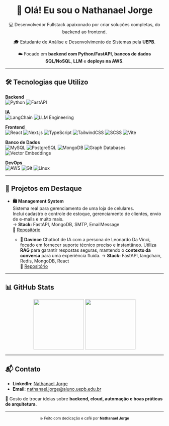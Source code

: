 <div align="center">
  <h1>👋 Olá! Eu sou o Nathanael Jorge</h1>
  <p>💻 Desenvolvedor Fullstack apaixonado por criar soluções completas, do backend ao frontend.</p>
  <p>🎓 Estudante de Análise e Desenvolvimento de Sistemas pela <strong>UEPB</strong>.</p>
  <p>☁️ Focado em <strong>backend com Python/FastAPI</strong>, <strong>bancos de dados SQL/NoSQL</strong>, <strong>LLM</strong> e <strong>deploys na AWS</strong>.</p>
</div>

---

## 🛠 Tecnologias que Utilizo

**Backend**  
![Python](https://img.shields.io/badge/Python-3776AB?style=for-the-badge&logo=python&logoColor=white)
![FastAPI](https://img.shields.io/badge/FastAPI-009688?style=for-the-badge&logo=fastapi&logoColor=white)

**IA**  
![LangChain](https://img.shields.io/badge/LangChain-1A73E8?style=for-the-badge&logo=chainlink&logoColor=white)
![LLM Engineering](https://img.shields.io/badge/LLM%20Engineering-FF6F00?style=for-the-badge&logo=openai&logoColor=white)

**Frontend**  
![React](https://img.shields.io/badge/React-20232A?style=for-the-badge&logo=react&logoColor=61DAFB)
![Next.js](https://img.shields.io/badge/Next.js-000000?style=for-the-badge&logo=nextdotjs&logoColor=white)
![TypeScript](https://img.shields.io/badge/TypeScript-007ACC?style=for-the-badge&logo=typescript&logoColor=white)
![TailwindCSS](https://img.shields.io/badge/Tailwind_CSS-38B2AC?style=for-the-badge&logo=tailwindcss&logoColor=white)
![SCSS](https://img.shields.io/badge/SCSS-CC6699?style=for-the-badge&logo=sass&logoColor=white)
![Vite](https://img.shields.io/badge/Vite-646CFF?style=for-the-badge&logo=vite&logoColor=white)

**Banco de Dados**  
![MySQL](https://img.shields.io/badge/MySQL-005C84?style=for-the-badge&logo=mysql&logoColor=white)
![PostgreSQL](https://img.shields.io/badge/PostgreSQL-316192?style=for-the-badge&logo=postgresql&logoColor=white)
![MongoDB](https://img.shields.io/badge/MongoDB-4DB33D?style=for-the-badge&logo=mongodb&logoColor=white)
![Graph Databases](https://img.shields.io/badge/Graph%20Databases-FF6600?style=for-the-badge&logo=neo4j&logoColor=white)
![Vector Embeddings](https://img.shields.io/badge/Vector%20Embeddings-FF4088?style=for-the-badge&logo=databricks&logoColor=white)

**DevOps**  
![AWS](https://img.shields.io/badge/AWS-232F3E?style=for-the-badge&logo=amazonaws&logoColor=white)
![Git](https://img.shields.io/badge/Git-F05032?style=for-the-badge&logo=git&logoColor=white)
![Linux](https://img.shields.io/badge/Linux-000000?style=for-the-badge&logo=linux&logoColor=white)

---

## 📂 Projetos em Destaque

- **🛍️ Management System**  
  Sistema real para gerenciamento de uma loja de celulares.  
  Inclui cadastro e controle de estoque, gerenciamento de clientes, envio de e-mails e muito mais.  
  → **Stack:** FastAPI, MongoDB, SMTP, EmailMessage  
  🔗 [Repositório](https://github.com/desv-jorge/Management-System)

  - **🤖 Davince**
  Chatbot de IA com a persona de Leonardo Da Vinci, focado em fornecer suporte técnico preciso e instantâneo.
  Utiliza **RAG** para garantir respostas seguras, mantendo o **contexto da conversa** para uma experiência fluida.
  → **Stack:** FastAPI, langchain, Redis, MongoDB, React  
  🔗 [Repositório](https://github.com/Fyzz-Tech/Davince)

---

## 📊 GitHub Stats
<div align="center"> 
  <img src="https://github-readme-stats.vercel.app/api?username=desv-jorge&show_icons=true&theme=dracula" height="160"/>
  <img src="https://github-readme-stats.vercel.app/api/top-langs/?username=desv-jorge&layout=compact&theme=dracula" height="160"/>
</div>

---

## 📬 Contato
- **LinkedIn**: [Nathanael Jorge](https://www.linkedin.com/in/nathanaeljorge/)  
- **Email**: [nathanael.jorge@aluno.uepb.edu.br](mailto:nathanael.jorge@aluno.uepb.edu.br)  

💬 Gosto de trocar ideias sobre **backend, cloud, automação e boas práticas de arquitetura**.  

---

<div align="center">
  <sub>☕ Feito com dedicação e café por <strong>Nathanael Jorge</strong></sub>
</div>
